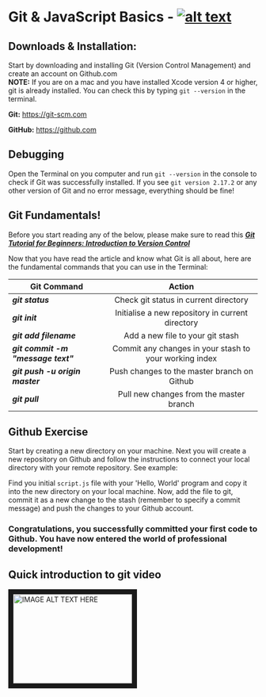 # Git & JavaScript Basics -  [![alt text](https://icon-icons.com/icons2/936/PNG/32/download-to-storage-drive_icon-icons.com_73590.png "Download Lesson 1: Setting up Your Machine")](https://github.com/martensievers/Resource-Files/raw/master/Exercise%202%20-%20Introduction%20to%20Git%20%26%20GitHub.pdf)

## Downloads & Installation:

Start by downloading and installing Git (Version Control Management) and create an account on Github.com</br>
**NOTE:** If you are on a mac and you have installed Xcode version 4 or higher, git is already installed. You can check this by typing `git --version` in the terminal.

**Git:** https://git-scm.com

**GitHub:** https://github.com


## Debugging

Open the Terminal on you computer and run `git --version` in the console to check if Git was successfully installed. If you see `git version 2.17.2` or any other version of Git and no error message, everything should be fine!


## Git Fundamentals!

Before you start reading any of the below, please make sure to read this [***Git Tutorial for Beginners: Introduction to Version Control***](https://www.cloudways.com/blog/git-tutorial-for-beginners-version-control/)

Now that you have read the article and know what Git is all about, here are the fundamental commands that you can use in the Terminal:

Git Command | Action
--- | :---:
***git status*** | Check git status in current directory
***git init*** | Initialise a new repository in current directory
***git add filename*** | Add a new file to your git stash
***git commit -m "message text"*** | Commit any changes in your stash to your working index
***git push -u origin master*** | Push changes to the master branch on Github
***git pull*** | Pull new changes from the master branch


## Github Exercise

Start by creating a new directory on your machine. Next you will create a new repository on Github and follow the instructions to connect your local directory with your remote repository. See example:


Find you initial  `script.js` file with your 'Hello, World' program and copy it into the new directory on your local machine. Now, add the file to git, commit it as a new change to the stash (remember to specify a commit message) and push the changes to your Github account.

### Congratulations, you successfully committed your first code to Github. You have now entered the world of professional development!

## Quick introduction to git video

<a href="https://www.youtube.com/embed/SWYqp7iY_Tc" target="_blank"><img src="https://www.youtube.com/embed/SWYqp7iY_Tc/0.jpg" 
alt="IMAGE ALT TEXT HERE" width="240" height="180" border="10" /></a>

<link rel="stylesheet" href="https://maxcdn.bootstrapcdn.com/font-awesome/4.4.0/css/font-awesome.min.css">
